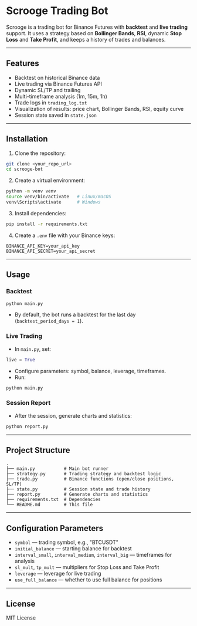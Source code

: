 # Scrooge Trading Bot

Scrooge is a trading bot for Binance Futures with **backtest** and **live trading** support. It uses a strategy based on **Bollinger Bands**, **RSI**, dynamic **Stop Loss** and **Take Profit**, and keeps a history of trades and balances.

---

## Features

* Backtest on historical Binance data
* Live trading via Binance Futures API
* Dynamic SL/TP and trailing
* Multi-timeframe analysis (1m, 15m, 1h)
* Trade logs in `trading_log.txt`
* Visualization of results: price chart, Bollinger Bands, RSI, equity curve
* Session state saved in `state.json`

---

## Installation

1. Clone the repository:

```bash
git clone <your_repo_url>
cd scrooge-bot
```

2. Create a virtual environment:

```bash
python -m venv venv
source venv/bin/activate   # Linux/macOS
venv\Scripts\activate      # Windows
```

3. Install dependencies:

```bash
pip install -r requirements.txt
```

4. Create a `.env` file with your Binance keys:

```
BINANCE_API_KEY=your_api_key
BINANCE_API_SECRET=your_api_secret
```

---

## Usage

### Backtest

```bash
python main.py
```

* By default, the bot runs a backtest for the last day (`backtest_period_days = 1`).

### Live Trading

* In `main.py`, set:

```python
live = True
```

* Configure parameters: symbol, balance, leverage, timeframes.
* Run:

```bash
python main.py
```

### Session Report

* After the session, generate charts and statistics:

```bash
python report.py
```

---

## Project Structure

```
.
├── main.py           # Main bot runner
├── strategy.py       # Trading strategy and backtest logic
├── trade.py          # Binance functions (open/close positions, SL/TP)
├── state.py          # Session state and trade history
├── report.py         # Generate charts and statistics
├── requirements.txt  # Dependencies
└── README.md         # This file
```

---

## Configuration Parameters

* `symbol` — trading symbol, e.g., "BTCUSDT"
* `initial_balance` — starting balance for backtest
* `interval_small`, `interval_medium`, `interval_big` — timeframes for analysis
* `sl_mult`, `tp_mult` — multipliers for Stop Loss and Take Profit
* `leverage` — leverage for live trading
* `use_full_balance` — whether to use full balance for positions

---

## License

MIT License
